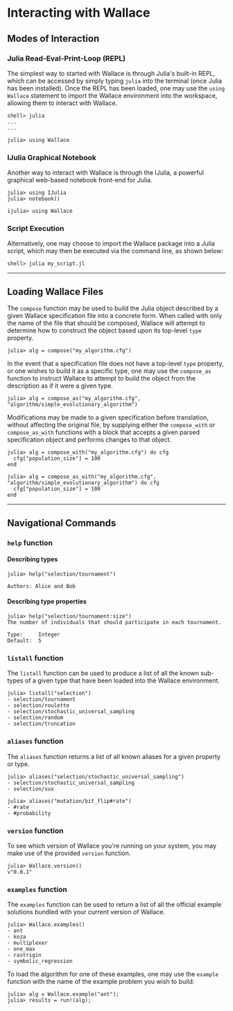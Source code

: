 # Interacting with Wallace

## Modes of Interaction

### Julia Read-Eval-Print-Loop (REPL)

The simplest way to started with Wallace is through Julia's built-in REPL, which can
be accessed by simply typing `julia` into the terminal (once Julia has been
installed). Once the REPL has been loaded, one may use the `using Wallace` statement
to import the Wallace environment into the workspace, allowing them to interact
with Wallace.

```
shell> julia
...
...

julia> using Wallace
```

### IJulia Graphical Notebook

Another way to interact with Wallace is through the IJulia, a powerful graphical
web-based notebook front-end for Julia.

```
julia> using IJulia
julia> notebook()

ijulia> using Wallace
```

### Script Execution

Alternatively, one may choose to import the Wallace package into a Julia script,
which may then be executed via the command line, as shown below:

```
shell> julia my_script.jl
```

-------------------------------------------------------------------

## Loading Wallace Files

The `compose` function may be used to build the Julia object described by a
given Wallace specification file into a concrete form. When called with only
the name of the file that should be composed, Wallace will attempt to determine
how to construct the object based upon its top-level `type` property.

```
julia> alg = compose("my_algorithm.cfg")
```

In the event that a specification file does not have a top-level `type`
property, or one wishes to build it as a specific type, one may use the
`compose_as` function to instruct Wallace to attempt to build the object from
the description as if it were a given type.

```
julia> alg = compose_as("my_algorithm.cfg", "algorithm/simple_evolutionary_algorithm")
```

Modifications may be made to a given specification before translation, without
affecting the original file, by supplying either the `compose_with` or `compose_as_with`
functions with a block that accepts a given parsed specification object and
performs changes to that object.

```
julia> alg = compose_with("my_algorithm.cfg") do cfg
  cfg["population_size"] = 100
end

julia> alg = compose_as_with("my_algorithm.cfg", "algorithm/simple_evolutionary_algorithm") do cfg
  cfg["population_size"] = 100
end
```
-------------------------------------------------------------------

## Navigational Commands

### `help` function

#### Describing types

```
julia> help("selection/tournament")

Authors: Alice and Bob
```

#### Describing type properties

```
julia> help("selection/tournament:size")
The number of individuals that should participate in each tournament.

Type:     Integer
Default:  5
```

### `listall` function

The `listall` function can be used to produce a list of all the known
sub-types of a given type that have been loaded into the Wallace
environment.

```
julia> listall("selection")
- selection/tournament
- selection/roulette
- selection/stochastic_universal_sampling
- selection/random
- selection/truncation
```

### `aliases` function
The `aliases` function returns a list of all known aliases for a given property
or type.

```
julia> aliases("selection/stochastic_universal_sampling")
- selection/stochastic_universal_sampling
- selection/sus

julia> aliases("mutation/bit_flip#rate")
- #rate
- #probability
```

### `version` function

To see which version of Wallace you're running on your system, you may make use
of the provided `version` function.

```
julia> Wallace.version()
v"0.0.1"
```

### `examples` function
The `examples` function can be used to return a list of all the official
example solutions bundled with your current version of Wallace.

```
julia> Wallace.examples()
- ant
- koza
- multiplexer
- one_max
- rastrigin
- symbolic_regression
```

To load the algorithm for one of these examples, one may use the
`example` function with the name of the example problem you wish to build:

```
julia> alg = Wallace.example("ant");
julia> results = run!(alg);
```
